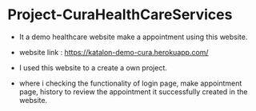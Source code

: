 # Project-CuraHealthCareServices

- It a demo healthcare website make a appointment using this website.

- website link :  https://katalon-demo-cura.herokuapp.com/

- I used this website to a create a own project.

- where i checking the functionality of login page, make appointment page, history to review the appointment it successfully created in the website.


